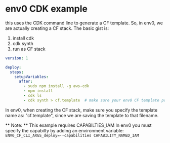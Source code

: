 # env0 CDK example

this uses the CDK command line to generate a CF template.
So, in env0, we are actually creating a CF stack.
The basic gist is:
1. install cdk
2. cdk synth 
3. run as CF stack

```yaml
version: 1

deploy:
  steps:
    setupVariables: 
      after:
        - sudo npm install -g aws-cdk
        - npm install
        - cdk ls
        - cdk synth > cf.template  # make sure your env0 CF template points to "cf.template"  
```

In env0, when creating the CF stack, make sure you specify the template name as: "cf.template", since we are saving the template to that filename.  

** Note: **
This example requires CAPABILTIES_IAM
In env0 you must specify the capabilty by adding an environment variable: `ENV0_CF_CLI_ARGS_deploy=--capabilities CAPABILITY_NAMED_IAM`